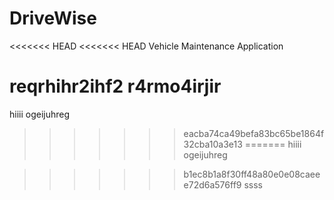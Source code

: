 # DriveWise
<<<<<<< HEAD
<<<<<<< HEAD
Vehicle Maintenance Application

reqrhihr2ihf2
r4rmo4irjir
=======
hiiii
ogeijuhreg

>>>>>>> eacba74ca49befa83bc65be1864f32cba10a3e13
=======
hiiii
ogeijuhreg

>>>>>>> b1ec8b1a8f30ff48a80e0e08caeee72d6a576ff9
>>>>>>> ssss
